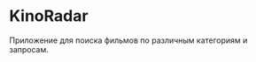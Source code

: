 # KinoRadar
Приложение для поиска фильмов по различным категориям и запросам.

<img src="https://i.imgur.com/zYljNYD.gifv" alt="" />
